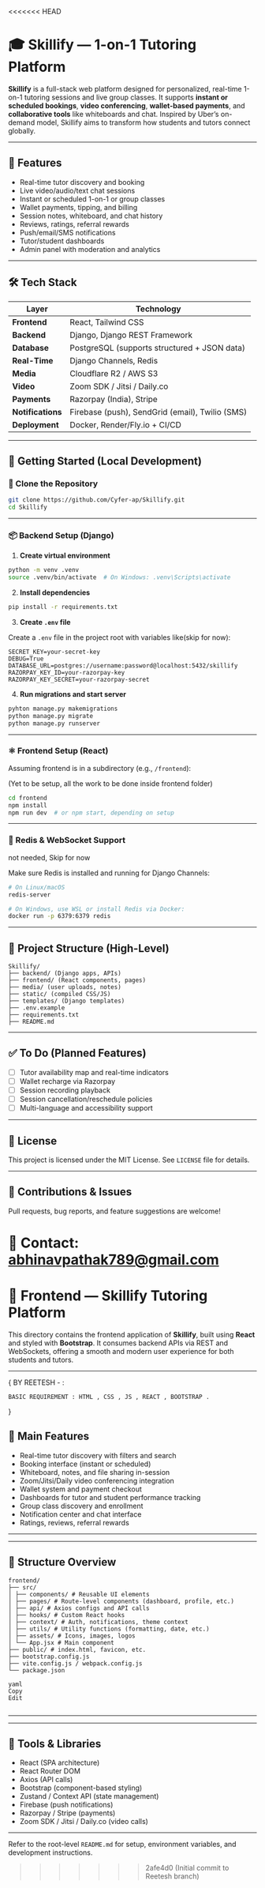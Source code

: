 <<<<<<< HEAD
# 🎓 Skillify — 1-on-1 Tutoring Platform

**Skillify** is a full-stack web platform designed for personalized, real-time 1-on-1 tutoring sessions and live group classes. It supports **instant or scheduled bookings**, **video conferencing**, **wallet-based payments**, and **collaborative tools** like whiteboards and chat. Inspired by Uber’s on-demand model, Skillify aims to transform how students and tutors connect globally.

---

## 🧩 Features

- Real-time tutor discovery and booking
- Live video/audio/text chat sessions
- Instant or scheduled 1-on-1 or group classes
- Wallet payments, tipping, and billing
- Session notes, whiteboard, and chat history
- Reviews, ratings, referral rewards
- Push/email/SMS notifications
- Tutor/student dashboards
- Admin panel with moderation and analytics

---

## 🛠 Tech Stack

| Layer         | Technology                                      |
|---------------|--------------------------------------------------|
| **Frontend**  | React, Tailwind CSS                              |
| **Backend**   | Django, Django REST Framework                    |
| **Database**  | PostgreSQL (supports structured + JSON data)     |
| **Real-Time** | Django Channels, Redis                           |
| **Media**     | Cloudflare R2 / AWS S3                           |
| **Video**     | Zoom SDK / Jitsi / Daily.co                      |
| **Payments**  | Razorpay (India), Stripe                         |
| **Notifications** | Firebase (push), SendGrid (email), Twilio (SMS) |
| **Deployment**| Docker, Render/Fly.io + CI/CD                    |

---

## 🚀 Getting Started (Local Development)

### 🔁 Clone the Repository

```bash
git clone https://github.com/Cyfer-ap/Skillify.git
cd Skillify
```

---

### 📦 Backend Setup (Django)

1. **Create virtual environment**

```bash
python -m venv .venv
source .venv/bin/activate  # On Windows: .venv\Scripts\activate
```

2. **Install dependencies**

```bash
pip install -r requirements.txt
```

3. **Create `.env` file**

Create a `.env` file in the project root with variables like(skip for now):

```env
SECRET_KEY=your-secret-key
DEBUG=True
DATABASE_URL=postgres://username:password@localhost:5432/skillify
RAZORPAY_KEY_ID=your-razorpay-key
RAZORPAY_KEY_SECRET=your-razorpay-secret
```

4. **Run migrations and start server**

```bash
pyhton manage.py makemigrations
python manage.py migrate
python manage.py runserver 
```

---

### ⚛️ Frontend Setup (React)

Assuming frontend is in a subdirectory (e.g., `/frontend`):

(Yet to be setup, all the work to be done inside frontend folder)  

```bash
cd frontend
npm install
npm run dev  # or npm start, depending on setup
```

---

### 💬 Redis & WebSocket Support

not needed, Skip for now

Make sure Redis is installed and running for Django Channels:

```bash
# On Linux/macOS
redis-server

# On Windows, use WSL or install Redis via Docker:
docker run -p 6379:6379 redis
```

---

## 📁 Project Structure (High-Level)

```
Skillify/
├── backend/ (Django apps, APIs)
├── frontend/ (React components, pages)
├── media/ (user uploads, notes)
├── static/ (compiled CSS/JS)
├── templates/ (Django templates)
├── .env.example
├── requirements.txt
├── README.md
```

---

## ✅ To Do (Planned Features)

- [ ] Tutor availability map and real-time indicators
- [ ] Wallet recharge via Razorpay
- [ ] Session recording playback
- [ ] Session cancellation/reschedule policies
- [ ] Multi-language and accessibility support

---

## 📜 License

This project is licensed under the MIT License. See `LICENSE` file for details.

---

## 🤝 Contributions & Issues

Pull requests, bug reports, and feature suggestions are welcome!

📧 Contact: [abhinavpathak789@gmail.com](https://github.com/Cyfer-ap)
=======
# 🎨 Frontend — Skillify Tutoring Platform

This directory contains the frontend application of **Skillify**, built using **React** and styled with **Bootstrap**. It consumes backend APIs via REST and WebSockets, offering a smooth and modern user experience for both students and tutors.

---
{
 BY REETESH - :

    BASIC REQUIREMENT : HTML , CSS , JS , REACT , BOOTSTRAP .
}

## 🎯 Main Features

- Real-time tutor discovery with filters and search
- Booking interface (instant or scheduled)
- Whiteboard, notes, and file sharing in-session
- Zoom/Jitsi/Daily video conferencing integration
- Wallet system and payment checkout
- Dashboards for tutor and student performance tracking
- Group class discovery and enrollment
- Notification center and chat interface
- Ratings, reviews, referral rewards

---

-----------------------------------------------------------------------------------------
## 🧱 Structure Overview
 
```
frontend/
├── src/
│ ├── components/ # Reusable UI elements
│ ├── pages/ # Route-level components (dashboard, profile, etc.)
│ ├── api/ # Axios configs and API calls
│ ├── hooks/ # Custom React hooks
│ ├── context/ # Auth, notifications, theme context
│ ├── utils/ # Utility functions (formatting, date, etc.)
│ ├── assets/ # Icons, images, logos
│ └── App.jsx # Main component
├── public/ # index.html, favicon, etc.
├── bootstrap.config.js
├── vite.config.js / webpack.config.js
└── package.json

yaml
Copy
Edit


```


-----------------------------------------------------------------------------------------

---

## 🎨 Tools & Libraries

- React (SPA architecture)
- React Router DOM
- Axios (API calls)
- Bootstrap (component-based styling)
- Zustand / Context API (state management)
- Firebase (push notifications)
- Razorpay / Stripe (payments)
- Zoom SDK / Jitsi / Daily.co (video calls)

---

Refer to the root-level `README.md` for setup, environment variables, and development instructions.
>>>>>>> 2afe4d0 (Initial commit to Reetesh branch)
